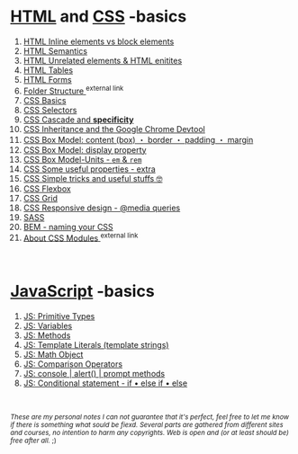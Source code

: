 # [HTML](https://html.spec.whatwg.org/#a-quick-introduction-to-html) and [CSS](https://developer.mozilla.org/en-US/docs/Web/CSS) -basics

1. [HTML Inline elements vs block elements](https://github.com/Klosmi/html-basics/blob/master/inlene-vs-block.md)
2. [HTML Semantics](https://github.com/Klosmi/html-basics/blob/master/HTML-semantic%20markup.md)
3. [HTML Unrelated elements & HTML enitites](https://github.com/Klosmi/html-basics/blob/master/HTML-unrelated-elements-entities.md)
4. [HTML Tables](https://github.com/Klosmi/html-basics/blob/master/HTML-tables_01.md)
5. [HTML Forms](https://github.com/Klosmi/html-basics/blob/master/HTML-forms.md)
6. <a href="https://newbedev.com/what-is-the-meaning-of-the-dist-directory-in-open-source-projects" target="_blank">Folder Structure </a><sup>external link</sup>
7. [CSS Basics](https://github.com/Klosmi/html-basics/blob/master/CSS-basics.md)
8. [CSS Selectors](https://github.com/Klosmi/html-basics/blob/master/CSS-Selectors.md)
9. [CSS Cascade and **specificity**](https://github.com/Klosmi/html-basics/blob/master/CSS-Selectors-Cascade-Specificity.md)
10. [CSS Inheritance and the Google Chrome Devtool](https://github.com/Klosmi/html-basics/blob/master/CSS-Selectors-Inheritance-Devtool.md)
11. [CSS Box Model: content (box) ・ border ・ padding ・ margin](https://github.com/Klosmi/html-basics/blob/master/CSS-BoxModel.md)
12. [CSS Box Model: display property](https://github.com/Klosmi/html-basics/blob/master/CSS-BoxModel-Display.md)
13. [CSS Box Model-Units - `em` & `rem`](https://github.com/Klosmi/html-basics/blob/master/CSS-BoxModel-Units.md)
14. [CSS Some useful properties - extra](https://github.com/Klosmi/html-basics/blob/master/CSS-extra-properties.md)
15. [CSS Simple tricks and useful stuffs 🤓](https://github.com/Klosmi/html-basics/blob/master/CSS-center_an_element.md)
16. [CSS Flexbox](https://github.com/Klosmi/html-basics/blob/master/CSS-FlexBox.md)
17. [CSS Grid](https://github.com/Klosmi/html-basics/blob/master/CSS-Grid.md)
18. [CSS Responsive design - @media queries](https://github.com/Klosmi/html-basics/blob/master/Responsivedesign.md)
19. [SASS](https://github.com/Klosmi/html-basics/blob/master/sass.md)
20. [BEM - naming your CSS](https://github.com/Klosmi/html-basics/blob/master/BEM.md)
21.  <a href="https://github.com/css-modules/css-modules" target="_blank">About CSS Modules </a><sup>external link</sup>


<br>

# [JavaScript](https://developer.mozilla.org/en-US/docs/Learn/JavaScript/First_steps) -basics
1. [JS: Primitive Types](https://github.com/Klosmi/html-basics/blob/master/JS-basic.md#js-primitive-types)
2. [JS: Variables](https://github.com/Klosmi/html-basics/blob/master/JS-basic.md#js-variables)
3. [JS: Methods](https://github.com/Klosmi/html-basics/blob/master/JS-basic.md#js-methods-string-methods)
4. [JS: Template Literals (template strings)](https://github.com/Klosmi/html-basics/blob/master/JS-basic.md#js-template-literals-template-strings)
5. [JS: Math Object](https://github.com/Klosmi/html-basics/blob/master/JS-basic.md#js-math-object)
6. [JS: Comparison Operators](https://github.com/Klosmi/html-basics/blob/master/JS-basic.md#js-comparison-operators)
7. [JS: console | alert() | prompt methods](https://github.com/Klosmi/html-basics/blob/master/JS-basic.md#the-console-method)
8. [JS: Conditional statement - if • else if • else](https://github.com/Klosmi/html-basics/blob/master/JS-basic.md#js-conditional-statement---if--else-if--else)

<br>

<sup>*These are my personal notes*
*I can not guarantee that it's perfect, feel free to let me know if there is something what sould be fiexd.*
*Several parts are gathered from different sites and courses, no intention to harm any copyrights. Web is open and (or at least should be) free after all.* ;)</sup>
